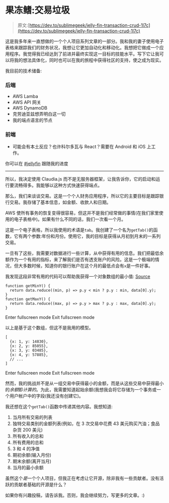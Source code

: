 # 果冻鳍:交易垃圾

> 原文:[https://dev.to/sublimegeek/jelly-fin-transaction-crud-1l7c](https://dev.to/sublimegeek/jelly-fin-transaction-crud-1l7c)

这是我多年来一直想做的一个个人项目系列文章的一部分。我和我的妻子使用电子表格来跟踪我们的财务状况，我想让它更加自动化和移动化。我想把它做成一个应用程序。我觉得我已经达到了前进并最终实现这一目标的技能水平。写下它让我可以将我的想法具体化，同时也可以在我的旅程中获得社区的支持，使之成为现实。

我目前的技术储备:

### 后端

*   AWS Lamba
*   AWS API 网关
*   AWS DynamoDB
*   克劳迪亚兹想弄明白这一切
*   我的端点语言的节点

### 前端

*   可能会有本土反应？也许科尔多瓦与 React？需要在 Android 和 iOS 上工作。

你可以在 [#jellyfin](https://dev.to/t/jellyfin) 跟随我的进度

* * *

所以，我决定使用 Claudia.js 而不是无服务器框架，让我告诉你，它的启动和运行要流畅得多。我能够以这种方式快速获得端点。

那么，我们来谈谈交易。这是一个个人财务应用程序，所以它的主要目标是跟踪银行交易。我存储了基本信息，如金额、收款人和日期。

AWS 使所有事务的恢复变得很容易，但这并不是我们经常做的事情(在我们家里使用的电子表格中)。如果有什么不同的话，我们一次看一个月。

这是一个电子表格，所以我使用的术语是`tab`。我创建了一个名为`getTab()`的函数，它有两个参数:年份和月份。使用它，我的目标是获得从月初到月末的一系列交易。

一旦有了这些，我需要对数据进行一些计算，从中获得有用的信息。我们把最低余额作为一个有用的指标，来了解我们是否有透支账户的风险。这是一个极端的情况，但大多数时候，知道你的银行账户在这个月的最低点会有`x`是一件好事。

我发现这段非常有用的代码可以帮助我获得一个对象数组的最小值: [Source](https://codeburst.io/javascript-finding-minimum-and-maximum-values-in-an-array-of-objects-329c5c7e22a2)

```
function getMinY() {
  return data.reduce((min, p) => p.y < min ? p.y : min, data[0].y);
}
function getMaxY() {
  return data.reduce((max, p) => p.y > max ? p.y : max, data[0].y);
} 
```

Enter fullscreen mode Exit fullscreen mode

以上是基于这个数组，但这不是我用的模型。

```
[
  {x: 1, y: 14830},
  {x: 2, y: 85055},
  {x: 3, y: 03485},
  {x: 4, y: 57885},
  // ...
] 
```

Enter fullscreen mode Exit fullscreen mode

然而，我的挑战并不是从一组交易中获得最小的金额，而是从这些交易中获得最小的*余额*即*计算的*。为此，我需要知道起始余额(我想我会将它存储为一个事务或一个用户帐户中的字段(我还没有创建它)。

我还想在这个`getTab()`函数中传递其他内容。我想知道:

1.  当月所有交易的列表
2.  独特交易类别的金额列表(例如，在 3 次交易中花费 43 美元购买汽油；食品杂货 200 美元)
3.  所有收入的总和
4.  所有费用的总和
5.  3 和 4 的净值
6.  期初余额(输入月份)
7.  期末余额(离开当月)
8.  当月的最小余额

虽然这个*是*一个个人项目，但我正在考虑让它开源，除非我有一些贡献者。没有活跃的贡献者基础的开源是什么？

如果你有兴趣投稿，请告诉我。否则，我会继续努力，写更多的文章。:)